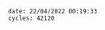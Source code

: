 

                date: 22/04/2022 00:19:33
                cycles: 42120

                         